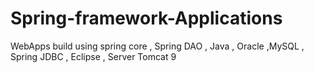 # Spring-framework-Applications
WebApps build using spring core , Spring DAO , Java , Oracle ,MySQL , Spring JDBC , Eclipse , Server Tomcat 9 
